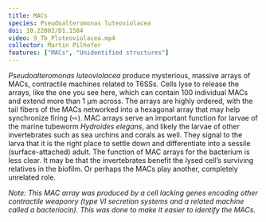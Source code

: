 ```yaml
---
title: MACs
species: Pseudoalteromonas luteoviolacea 
doi: 10.22002/D1.1584
video: 9_7b_Pluteoviolacea.mp4
collector: Martin Pilhofer
features: ["MACs", "Unidentified structures"]
---
```


*Pseudoalteromonas luteoviolacea* produce mysterious, massive arrays of MACs, contractile machines related to T6SSs. Cells lyse to release the arrays, like the one you see here, which can contain 100 individual MACs and extend more than 1 μm across. The arrays are highly ordered, with the tail fibers of the MACs networked into a hexagonal array that may help synchronize firing (⇨). MAC arrays serve an important function for larvae of the marine tubeworm *Hydroides elegans*, and likely the larvae of other invertebrates such as sea urchins and corals as well. They signal to the larva that it is the right place to settle down and differentiate into a sessile (surface-attached) adult. The function of MAC arrays for the bacterium is less clear. It may be that the invertebrates benefit the lysed cell’s surviving relatives in the biofilm. Or perhaps the MACs play another, completely unrelated role.

*Note: This MAC array was produced by a cell lacking genes encoding other contractile weaponry (type VI secretion systems and a related machine called a bacteriocin). This was done to make it easier to identify the MACs.*

